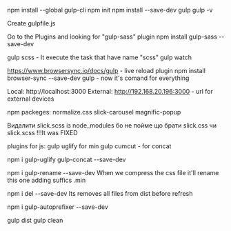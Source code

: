 npm install --global gulp-cli
npm init
npm install --save-dev gulp
gulp -v

Create gulpfile.js

Go to the Plugins and looking for "gulp-sass" plugin
npm install gulp-sass --save-dev

gulp scss - It execute the task that have name "scss"
gulp watch

https://www.browsersync.io/docs/gulp     - live reload plugin
npm install browser-sync --save-dev
gulp - now it's comand for everything

   Local: http://localhost:3000
    External: http://192.168.20.196:3000  - url for external devices

npm packeges:
    normalize.css
    slick-carousel
    magnific-popup

Видалити slick.scss із node_modules бо не пойме що брати slick.css чи slick.scss  !!!It was FIXED

plugins for js:
    gulp uglify for min
    gulp cumcut - for concat

npm i gulp-uglify gulp-concat --save-dev

npm i gulp-rename --save-dev When we compress the css file it'll rename this one adding suffics .min

npm i del --save-dev  Its removes all files from dist before refresh

npm i gulp-autoprefixer --save-dev

gulp dist
gulp clean


